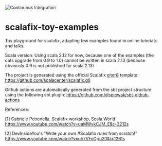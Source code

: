 ![Continuous Integration](https://github.com/alessandrocandolini/scalafix-toy-examples/workflows/Continuous%20Integration/badge.svg)

# scalafix-toy-examples

Toy playground for scalafix, adapting few examples found in online tutorials and talks. 

Scala version: Using scala 2.12 for now, because one of the examples (the cats upgrade from 0.9 to 1.0) cannot be written in scala 2.13 (because obviously 0.9 is not published for scala 2.13) 

The project is generated using the official Scalafix [giter8](https://github.com/foundweekends/giter8) template: https://github.com/scalacenter/scalafix.g8 

Github actions are automatically generated from the sbt project structure using the following sbt plugin: https://github.com/djspiewak/sbt-github-actions

References:

[1] Gabriele Petronella, Scalafix workshop, Scala World https://www.youtube.com/watch?v=uaMWvkCJM_E&t=3212s

[2] DevInsideYou's "Write your own #Scalafix rules from scratch!"  https://www.youtube.com/watch?v=uh7VFcOpu20&t=1261s
